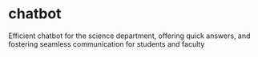 # chatbot
Efficient chatbot for the science department, offering quick answers, and fostering seamless communication for students and faculty

